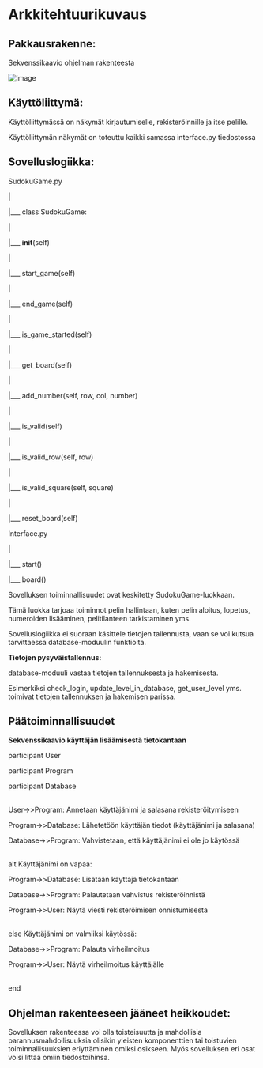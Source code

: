 # Arkkitehtuurikuvaus

## Pakkausrakenne:

Sekvenssikaavio ohjelman rakenteesta

![image](https://github.com/EmilVisuri/ot-harjoitustyo/assets/156796516/8d083854-a547-48c8-bfdf-7bb649695866)


## Käyttöliittymä:
Käyttöliittymässä on näkymät kirjautumiselle, rekisteröinnille ja itse pelille.

Käyttöliittymän näkymät on toteuttu kaikki samassa interface.py tiedostossa

## Sovelluslogiikka:
SudokuGame.py

|

|___ class SudokuGame:

|    

|___ __init__(self)

|    

|___ start_game(self)

|  

|___ end_game(self)

|    

|___ is_game_started(self)

|     

|___ get_board(self)

|    

|___ add_number(self, row, col, number)

|   

|___ is_valid(self)

|   

|___ is_valid_row(self, row)

|    

|___ is_valid_square(self, square)

|  

|___ reset_board(self)

Interface.py

|

|___ start()

|___ board()


Sovelluksen toiminnallisuudet ovat keskitetty SudokuGame-luokkaan.

Tämä luokka tarjoaa toiminnot pelin hallintaan, kuten pelin aloitus, lopetus, numeroiden lisääminen, pelitilanteen tarkistaminen yms.

Sovelluslogiikka ei suoraan käsittele tietojen tallennusta, vaan se voi kutsua tarvittaessa database-moduulin funktioita.

**Tietojen pysyväistallennus:**

database-moduuli vastaa tietojen tallennuksesta ja hakemisesta.

Esimerkiksi check_login, update_level_in_database, get_user_level yms. toimivat tietojen tallennuksen ja hakemisen parissa.

## Päätoiminnallisuudet
**Sekvenssikaavio käyttäjän lisäämisestä tietokantaan**

participant User

participant Program

participant Database

<br>
User->>Program: Annetaan käyttäjänimi ja salasana rekisteröitymiseen

Program->>Database: Lähetetöön käyttäjän tiedot (käyttäjänimi ja salasana)

Database->>Program: Vahvistetaan, että käyttäjänimi ei ole jo käytössä


<br>
alt Käyttäjänimi on vapaa:

Program->>Database: Lisätään käyttäjä tietokantaan
    
Database->>Program: Palautetaan vahvistus rekisteröinnistä
    
Program->>User: Näytä viesti rekisteröimisen onnistumisesta
  

<br>
else Käyttäjänimi on valmiiksi käytössä:

Database->>Program: Palauta virheilmoitus
    
Program->>User: Näytä virheilmoitus käyttäjälle
     
<br>  
end

## Ohjelman rakenteeseen jääneet heikkoudet:
Sovelluksen rakenteessa voi olla toisteisuutta ja mahdollisia parannusmahdollisuuksia olisikin yleisten komponenttien tai toistuvien toiminnallisuuksien eriyttäminen omiksi osikseen.
Myös sovelluksen eri osat voisi littää omiin tiedostoihinsa.
